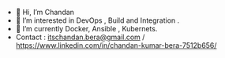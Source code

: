 - 👋 Hi, I’m Chandan
- 👀 I’m interested in DevOps , Build and Integration .
- 🌱 I’m currently Docker, Ansible , Kubernets.
- Contact : itschandan.bera@gmail.com / https://www.linkedin.com/in/chandan-kumar-bera-7512b656/

<!---
cbpiku/cbpiku is a ✨ special ✨ repository because its `README.md` (this file) appears on your GitHub profile.
You can click the Preview link to take a look at your changes.
--->
